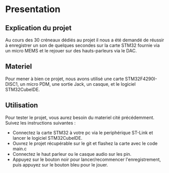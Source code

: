 # Presentation

## Explication du projet

Au cours des 30 créneaux dédiés au projet il nous a été demandé de réussir à enregistrer un son de quelques secondes sur la carte STM32 fournie via un micro MEMS et le rejouer sur des hauts-parleurs via le DAC.

## Materiel

Pour mener à bien ce projet, nous avons utilisé une carte STM32F4290I-DISC1, un micro PDM, une sortie Jack, un casque, et le logiciel STM32CubeIDE.

## Utilisation

Pour tester le projet, vous aurez besoin du materiel cité précédemment. Suivez les instructions suivantes :

- Connectez la carte STM32 à votre pc via le periphérique ST-Link et lancer le logiciel STM32CubeIDE.
- Ouvrez le projet récupérable sur le git et flashez la carte avec le code main.c
- Connectez le haut parleur ou le casque audio sur les pin.
- Appuyez sur le bouton noir pour lancer/recommencer l'enregistrement, puis appuyez sur le bouton bleu pour le jouer.
